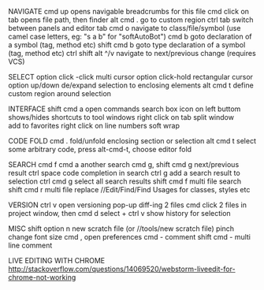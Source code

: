 NAVIGATE
cmd up				opens navigable breadcrumbs for this file
cmd click on tab		opens file path, then finder
alt cmd .			go to custom region 
ctrl tab				switch between panels and editor tab
cmd o				navigate to class/file/symbol 
					(use camel case letters, eg: "s a b" for "softAutoBot")
cmd b				goto declaration of a symbol (tag, method etc)
shift cmd b			goto type declaration of a symbol (tag, method etc)
ctrl shift alt ^/v	navigate to next/previous change (requires VCS)


SELECT
option click	-click	multi cursor
option click-hold	rectangular cursor
option up/down		de/expand selection to enclosing elements
alt cmd t			define custom region around selection


INTERFACE
shift cmd a			open commands search box
icon on left buttom	shows/hides shortcuts to tool windows
right click on tab	split window	
					add to favorites
right click on line numbers
					soft wrap

CODE FOLD
cmd .				fold/unfold enclosing section or selection
alt cmd t			select some arbitrary code, press alt-cmd-t, choose editor fold


SEARCH
cmd f
cmd a				another search 
cmd g, shift cmd g	next/previous result
ctrl space			code completion in search 
ctrl g				add a search result to selection
ctrl cmd g			select all search results
shift cmd f			multi file search
shift cmd r			multi file replace
//Edit/Find/Find Usages	for classes, styles etc


VERSION
ctrl v				open versioning pop-up
diff-ing	 2 files		cmd click 2 files in project window, then cmd d
select + ctrl v		show history for selection
					

MISC
shift option n		new scratch file (or //tools/new scratch file)
pinch				change font size
cmd ,				open preferences
cmd -				comment
shift cmd -			multi line comment

LIVE EDITING WITH CHROME
http://stackoverflow.com/questions/14069520/webstorm-liveedit-for-chrome-not-working


					